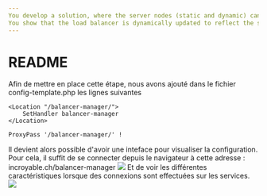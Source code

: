 ```yaml
---
You develop a solution, where the server nodes (static and dynamic) can appear or disappear at any time.
You show that the load balancer is dynamically updated to reflect the state of the cluster.
---
```




# README
Afin de mettre en place cette étape, nous avons ajouté dans le fichier config-template.php les lignes suivantes

```
<Location "/balancer-manager/">
    SetHandler balancer-manager
</Location>

ProxyPass '/balancer-manager/' !
```
Il devient alors possible d'avoir une inteface pour visualiser la configuration. Pour cela, il suffit de se connecter depuis le navigateur à cette adresse :
incroyable.ch/balancer-manager
![](assets/)
Et de voir les différentes caractéristiques lorsque des connexions sont effectuées sur les services.
![](assets/)
